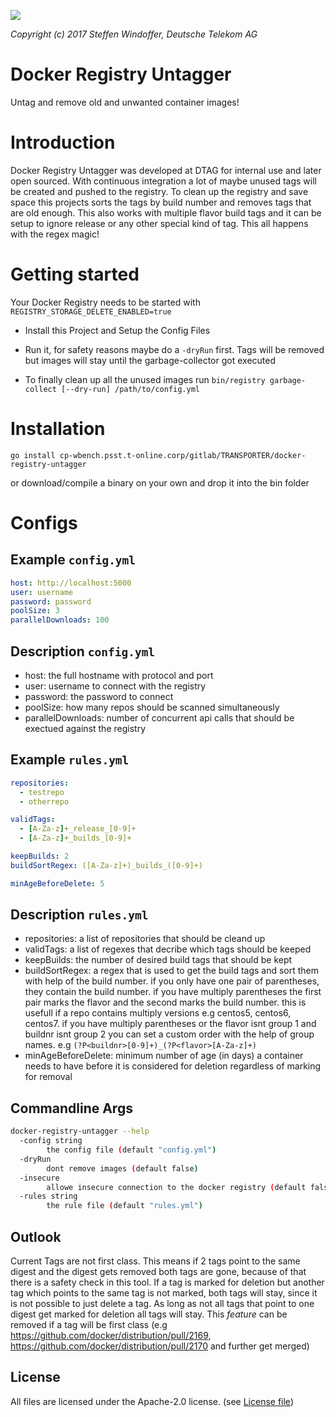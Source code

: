 ![](assets/logo.png)

*Copyright (c) 2017 Steffen Windoffer, Deutsche Telekom AG*

# Docker Registry Untagger
Untag and remove old and unwanted container images!

# Introduction
Docker Registry Untagger was developed at DTAG for internal use and later open sourced.
With continuous integration a lot of maybe unused tags will be created and pushed to the registry. To clean up the registry and save space this projects sorts the tags by build number and removes tags that are old enough. This also works with multiple flavor build tags and it can be setup to ignore release or any other special kind of tag. This all happens with the regex magic!


# Getting started
Your Docker Registry needs to be started with `REGISTRY_STORAGE_DELETE_ENABLED=true`

* Install this Project and Setup the Config Files

* Run it, for safety reasons maybe do a `-dryRun` first. Tags will be removed but images will stay until the garbage-collector got executed

* To finally clean up all the unused images run `bin/registry garbage-collect [--dry-run] /path/to/config.yml`

# Installation
`go install cp-wbench.psst.t-online.corp/gitlab/TRANSPORTER/docker-registry-untagger`

or download/compile a binary on your own and drop it into the bin folder

# Configs
## Example `config.yml`
```yml
host: http://localhost:5000
user: username
password: password
poolSize: 3
parallelDownloads: 100
```

## Description `config.yml`
* host: the full hostname with protocol and port
* user: username to connect with the registry
* password: the password to connect
* poolSize: how many repos should be scanned simultaneously
* parallelDownloads: number of concurrent api calls that should be exectued against the registry

## Example `rules.yml`
```yml
repositories:
  - testrepo
  - otherrepo

validTags:
  - [A-Za-z]+_release_[0-9]+
  - [A-Za-z]+_builds_[0-9]+

keepBuilds: 2
buildSortRegex: ([A-Za-z]+)_builds_([0-9]+)

minAgeBeforeDelete: 5
```

## Description `rules.yml`
* repositories: a list of repositories that should be cleand up
* validTags: a list of regexes that decribe which tags should be keeped
* keepBuilds: the number of desired build tags that should be kept
* buildSortRegex: a regex that is used to get the build tags and sort them with help of the build number. if you only have one pair of parentheses, they contain the build number. if you have multiply parentheses the first pair marks the flavor and the second marks the build number. this is usefull if a repo contains multiply versions e.g centos5, centos6, centos7. if you have multiply parentheses or the flavor isnt group 1 and buildnr isnt group 2 you can set a custom order with the help of group names. e.g `(?P<buildnr>[0-9]+)_(?P<flavor>[A-Za-z]+)`
* minAgeBeforeDelete: minimum number of age (in days) a container needs to have before it is considered for deletion regardless of marking for removal

## Commandline Args
```bash
docker-registry-untagger --help
  -config string
        the config file (default "config.yml")
  -dryRun
        dont remove images (default false)
  -insecure
        allowe insecure connection to the docker registry (default false)
  -rules string
        the rule file (default "rules.yml")
```

## Outlook
Current Tags are not first class. This means if 2 tags point to the same digest and the digest gets removed both tags are gone, because of that there is a safety check in this tool. If a tag is marked for deletion but another tag which points to the same tag is not marked, both tags will stay, since it is not possible to just delete a tag. As long as not all tags that point to one digest get marked for deletion all tags will stay. This *feature* can be removed if a tag will be first class (e.g https://github.com/docker/distribution/pull/2169, https://github.com/docker/distribution/pull/2170 and further get merged)

## License
All files are licensed under the Apache-2.0 license. (see [License file](LICENSE))
